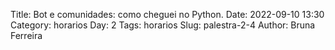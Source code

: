 Title: Bot e comunidades: como cheguei no Python.
Date: 2022-09-10 13:30
Category: horarios
Day: 2
Tags: horarios
Slug: palestra-2-4
Author: Bruna Ferreira

